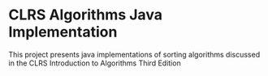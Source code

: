 CLRS Algorithms Java Implementation
===================================

This project presents java implementations of sorting algorithms discussed in the
CLRS Introduction to Algorithms Third Edition 